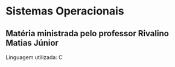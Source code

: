 # Sistemas Operacionais

## Matéria ministrada pelo professor Rivalino Matias Júnior

Linguagem utilizada: C